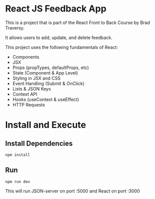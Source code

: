 # React JS Feedback App

This is a project that is part of the React Front to Back Course by Brad Traversy.

It allows users to add, update, and delete feedback.

This project uses the following fundamentals of React:
* Components
* JSX
* Props (propTypes, defaultProps, etc)
* State (Component & App Level)
* Styling in JSX and CSS
* Event Handling (Submit & OnClick)
* Lists & JSON Keys
* Context API
* Hooks (useContext & useEffect) 
* HTTP Requests

# Install and Execute
## Install Dependencies
``` npm install ```

## Run
``` npm run dev ```

This will run JSON-server on port :5000 and React on port :3000
